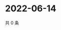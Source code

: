 # 2022-06-14

共 0 条

<!-- BEGIN WEIBO -->
<!-- 最后更新时间 Tue Jun 14 2022 11:49:48 GMT+0800 (China Standard Time) -->

<!-- END WEIBO -->

